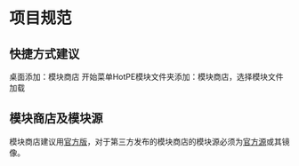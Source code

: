 # 项目规范

## 快捷方式建议
桌面添加：模块商店
开始菜单HotPE模块文件夹添加：模块商店，选择模块文件加载

## 模块商店及模块源
模块商店建议用[官方版](https://p0.hotpe.top/HotPE%E6%A8%A1%E5%9D%97/HPMMGR.exe)，对于第三方发布的模块商店的模块源必须为[官方源](/devdoc/API.html#%E8%8E%B7%E5%8F%96hotpe%E6%A8%A1%E5%9D%97%E5%88%97%E8%A1%A8)或其镜像。


